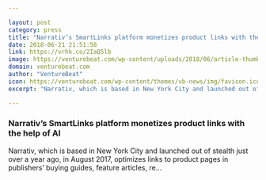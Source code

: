 ```yaml
---

layout: post
category: press
title: "Narrativ’s SmartLinks platform monetizes product links with the help of AI"
date: 2018-06-21 21:51:58
link: https://vrhk.co/2IaQ5lb
image: https://venturebeat.com/wp-content/uploads/2018/06/article-thumbnail-and-top-image-magic.jpg?fit=2720%2C2000&strip=all
domain: venturebeat.com
author: "VentureBeat"
icon: https://venturebeat.com/wp-content/themes/vb-news/img/favicon.ico
excerpt: "Narrativ, which is based in New York City and launched out of stealth just over a year ago, in August 2017, optimizes links to product pages in publishers’ buying guides, feature articles, re…"

---
```


### Narrativ’s SmartLinks platform monetizes product links with the help of AI

Narrativ, which is based in New York City and launched out of stealth just over a year ago, in August 2017, optimizes links to product pages in publishers’ buying guides, feature articles, re…